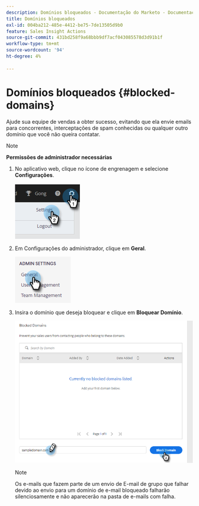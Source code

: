 ```yaml
---
description: Domínios bloqueados - Documentação do Marketo - Documentação do produto
title: Domínios bloqueados
exl-id: 004ba212-485e-4412-be75-7de13505d9b0
feature: Sales Insight Actions
source-git-commit: 431bd258f9a68bbb9df7acf043085578d3d91b1f
workflow-type: tm+mt
source-wordcount: '94'
ht-degree: 4%

---
```


# Domínios bloqueados {#blocked-domains}

Ajude sua equipe de vendas a obter sucesso, evitando que ela envie emails para concorrentes, interceptações de spam conhecidas ou qualquer outro domínio que você não queira contatar.

>[!NOTE]
>
>**Permissões de administrador necessárias**

1. No aplicativo web, clique no ícone de engrenagem e selecione **Configurações**.

   ![](assets/blocked-domains-1.png)

1. Em Configurações do administrador, clique em **Geral**.

   ![](assets/blocked-domains-2.png)

1. Insira o domínio que deseja bloquear e clique em **Bloquear Domínio**.

   ![](assets/blocked-domains-3.png)

   >[!NOTE]
   >
   >Os e-mails que fazem parte de um envio de E-mail de grupo que falhar devido ao envio para um domínio de e-mail bloqueado falharão silenciosamente e não aparecerão na pasta de e-mails com falha.
